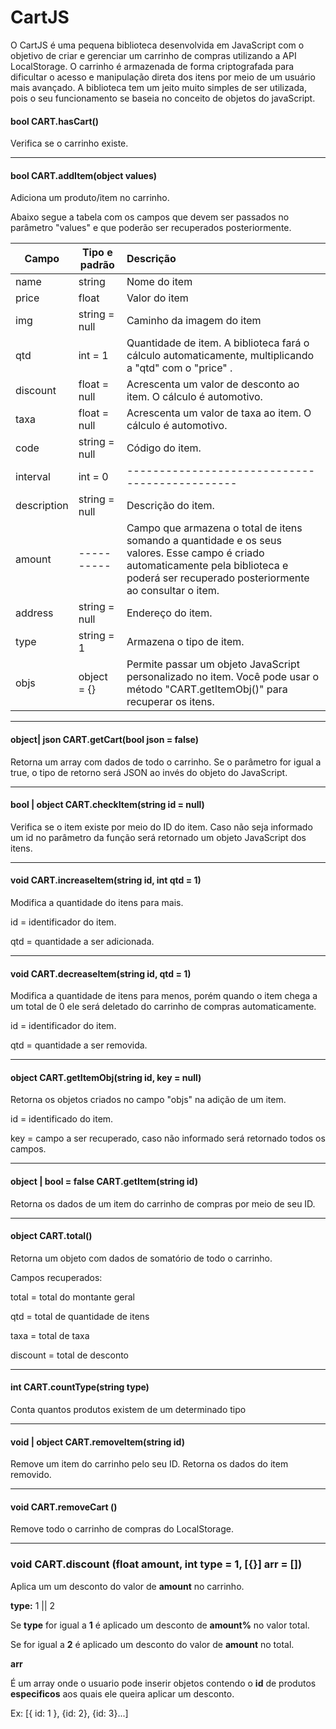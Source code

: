 # CartJS

O CartJS é uma pequena biblioteca desenvolvida em JavaScript com o objetivo de criar e gerenciar um carrinho de compras utilizando a API LocalStorage. O carrinho é armazenada de forma criptografada para dificultar o acesso e manipulação direta dos itens por meio de um usuário mais avançado. A biblioteca tem um jeito muito simples de ser utilizada, pois o seu funcionamento se baseia no conceito de objetos do javaScript.

#### bool CART.hasCart()

Verifica se o carrinho existe.

---

#### bool CART.addItem(object values)

Adiciona um produto/item no carrinho.

Abaixo segue a tabela com os campos que devem ser passados no parâmetro "values" e que poderão ser recuperados posteriormente.

| Campo       | Tipo e padrão | Descrição                                                                                                                                                                                   |
| ----------- | ------------- | :------------------------------------------------------------------------------------------------------------------------------------------------------------------------------------------ |
| name        | string        | Nome do item                                                                                                                                                                                |
| price       | float         | Valor do item                                                                                                                                                                               |
| img         | string = null | Caminho da imagem do item                                                                                                                                                                   |
| qtd         | int = 1       | Quantidade de item. A biblioteca fará o cálculo automaticamente, multiplicando a "qtd" com o "price" .                                                                                      |
| discount    | float = null  | Acrescenta um valor de desconto ao item. O cálculo é automotivo.                                                                                                                            |
| taxa        | float = null  | Acrescenta um valor de taxa ao item. O cálculo é automotivo.                                                                                                                                |
| code        | string = null | Código do item.                                                                                                                                                                             |
| interval    | int = 0       | ----------------------------------------------                                                                                                                                              |
| description | string = null | Descrição do item.                                                                                                                                                                          |
| amount      | ----------    | Campo que armazena o total de itens somando a quantidade e os seus valores. Esse campo é criado automaticamente pela biblioteca e poderá ser recuperado posteriormente ao consultar o item. |
| address     | string = null | Endereço do item.                                                                                                                                                                           |
| type        | string = 1    | Armazena o tipo de item.                                                                                                                                                                    |
| objs        | object = {}   | Permite passar um objeto JavaScript personalizado no item. Você pode usar o método "CART.getItemObj()" para recuperar os itens.                                                             |

---

#### object| json CART.getCart(bool json = false)

Retorna um array com dados de todo o carrinho. Se o parâmetro for igual a true, o tipo de retorno será JSON ao invés do objeto do JavaScript.

---

#### bool | object CART.checkItem(string id = null)

Verifica se o item existe por meio do ID do item. Caso não seja informado um id no parâmetro da função será retornado um objeto JavaScript dos itens.

---

#### void CART.increaseItem(string id, int qtd = 1)

Modifica a quantidade do itens para mais.

id = identificador do item.

qtd = quantidade a ser adicionada.

---

#### void CART.decreaseItem(string id, qtd = 1)

Modifica a quantidade de itens para menos, porém quando o item chega a um total de 0 ele será deletado do carrinho de compras automaticamente.

id = identificador do item.

qtd = quantidade a ser removida.

---

#### object CART.getItemObj(string id, key = null)

Retorna os objetos criados no campo "objs" na adição de um item.

id = identificado do item.

key = campo a ser recuperado, caso não informado será retornado todos os campos.

---

#### object | bool = false CART.getItem(string id)

Retorna os dados de um item do carrinho de compras por meio de seu ID.

---

#### object CART.total()

Retorna um objeto com dados de somatório de todo o carrinho.

Campos recuperados:

total = total do montante geral

qtd = total de quantidade de itens

taxa = total de taxa

discount = total de desconto

---

#### int CART.countType(string type)

Conta quantos produtos existem de um determinado tipo

---

#### void | object CART.removeItem(string id)

Remove um item do carrinho pelo seu ID. Retorna os dados do item removido.

---

#### void CART.removeCart ()

Remove todo o carrinho de compras do LocalStorage.

---

### void CART.discount (float amount, int type = 1, [{}] arr = [])

Aplica um um desconto do valor de **amount** no carrinho.

**type:** 1 || 2

Se **type** for igual a **1** é aplicado um desconto de **amount%** no valor total.

Se for igual a **2** é aplicado um desconto do valor de **amount** no total.

**arr**

É um array onde o usuario pode inserir objetos contendo o **id** de produtos **especificos** aos quais ele queira aplicar um desconto.

Ex: [{ id: 1 }, {id: 2}, {id: 3}...]
